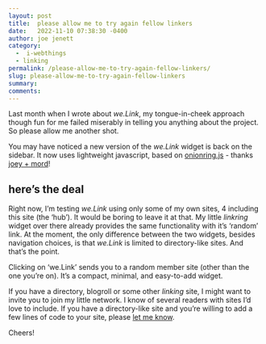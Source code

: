 ```yaml
---
layout: post
title:  please allow me to try again fellow linkers
date:   2022-11-10 07:38:30 -0400
author: joe jenett
category:
  -  i-webthings
  - linking
permalink: /please-allow-me-to-try-again-fellow-linkers/
slug: please-allow-me-to-try-again-fellow-linkers
summary:
comments: 
---
```

<p>Last month when I wrote about <em>we.Link</em>, my tongue-in-cheek approach though fun for me failed miserably in telling you anything about the project. So please allow me another shot.</p> 
<p>You may have noticed a new version of the <em>we.Link</em> widget is back on the sidebar. It now uses lightweight javascript, based on <a href="https://garlic.garden/onionring/">onionring.js</a> - thanks <a href="https://allium.house/">joey + mord</a>!</p>
<h2>here’s the deal</h2>
<p>Right now, I’m testing <em>we.Link</em> using only some of my own sites, 4 including this site (the ‘hub’). It would be boring to leave it at that. My little <em>linkring</em> widget over there already provides the same functionality with it’s ‘random’ link. At the moment, the only difference between the two widgets, besides navigation choices, is that <em>we.Link</em> is limited to directory-like sites. And that’s the point.</p>
<p>Clicking on ‘we.Link’ sends you to a random member site (other than the one you’re on). It’s a compact, minimal, and easy-to-add widget.</p>
<p>If you have a directory, blogroll or some other <em>linking</em> site, I might want to invite you to join my little network. I know of several readers with sites I’d love to include. If you have a directory-like site and you’re willing to add a few lines of code to your site, please <a href="https://joejenett.com/contact/">let me know</a>. </p>
<p>Cheers!</p>
	
<a style="display:none;" href="https://brid.gy/publish/twitter"><small>(cross-posted to twitter)</small></a>
<data class="p-bridgy-omit-link" value="false"></data>